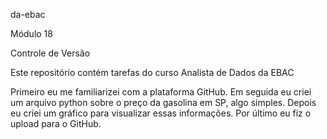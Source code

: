 
da-ebac

Módulo 18

Controle de Versão 

Este repositório contém tarefas do curso Analista de Dados da EBAC

Primeiro eu me familiarizei com a plataforma GitHub. Em seguida eu criei um arquivo python sobre o preço da gasolina em SP, algo simples. Depois eu criei um gráfico para visualizar essas informações. Por último eu fiz o upload para o GitHub. 

